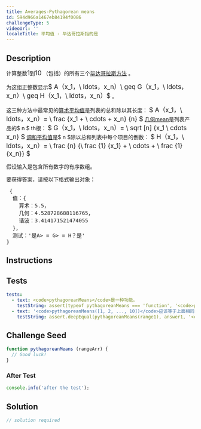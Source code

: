 ```yaml
---
title: Averages-Pythagorean means
id: 594d966a1467eb84194f0086
challengeType: 5
videoUrl: ''
localeTitle: 平均值 - 毕达哥拉斯指的是
---
```


## Description
<section id="description"><p class="rosetta__paragraph">计算整数<big>1</big>到<big>10</big> （包括）的所有三个<a class="rosetta__link--wiki" href="https://en.wikipedia.org/wiki/Pythagorean means" title="wp：毕达哥拉斯意味着">毕达哥拉斯方法</a> 。 </p><p class="rosetta__paragraph">为这组正整数显示<big>$ A（x_1，\ ldots，x_n）\ geq G（x_1，\ ldots，x_n）\ geq H（x_1，\ ldots，x_n）$</big> 。 </p>这三种方法中最常见的<a class="rosetta__link--rosetta" href="http://rosettacode.org/wiki/Averages/Arithmetic mean" title="平均值/算术平均值">算术平均值</a>是列表的总和除以其长度： <big>$ A（x_1，\ ldots，x_n）= \ frac {x_1 + \ cdots + x_n} {n} $</big> <a class="rosetta__link--wiki" href="https://en.wikipedia.org/wiki/Geometric mean" title="wp：几何平均值">几何mean</a>是列表产品的$ n $ th根： <big>$ G（x_1，\ ldots，x_n）= \ sqrt [n] {x_1 \ cdots x_n} $</big> <a class="rosetta__link--wiki" href="https://en.wikipedia.org/wiki/Harmonic mean" title="wp：谐波意味着">调和平均值</a>是$ n $除以总和列表中每个项目的倒数： <big>$ H（x_1，\ ldots，x_n）= \ frac {n} {\ frac {1} {x_1} + \ cdots + \ frac {1} {x_n}} $</big> <p class="rosetta__paragraph">假设输入是包含所有数字的有序数组。 </p><p class="rosetta__paragraph">要获得答案，请按以下格式输出对象： </p><pre class="rosetta__pre"> {
  值：{
    算术：5.5，
    几何：4.528728688116765，
    谐波：3.414171521474055
  }，
  测试：&#39;是A&gt; = G&gt; = H？是&#39;
}
</pre></section>

## Instructions
<section id="instructions">
</section>

## Tests
<section id='tests'>

```yml
tests:
  - text: <code>pythagoreanMeans</code>是一种功能。
    testString: assert(typeof pythagoreanMeans === 'function', '<code>pythagoreanMeans</code> is a function.');
  - text: '<code>pythagoreanMeans([1, 2, ..., 10])</code>应该等于上面相同的输出。'
    testString: assert.deepEqual(pythagoreanMeans(range1), answer1, '<code>pythagoreanMeans([1, 2, ..., 10])</code> should equal the same output above.');

```

</section>

## Challenge Seed
<section id='challengeSeed'>

<div id='js-seed'>

```js
function pythagoreanMeans (rangeArr) {
  // Good luck!
}

```

</div>


### After Test
<div id='js-teardown'>

```js
console.info('after the test');
```

</div>

</section>

## Solution
<section id='solution'>

```js
// solution required
```
</section>
